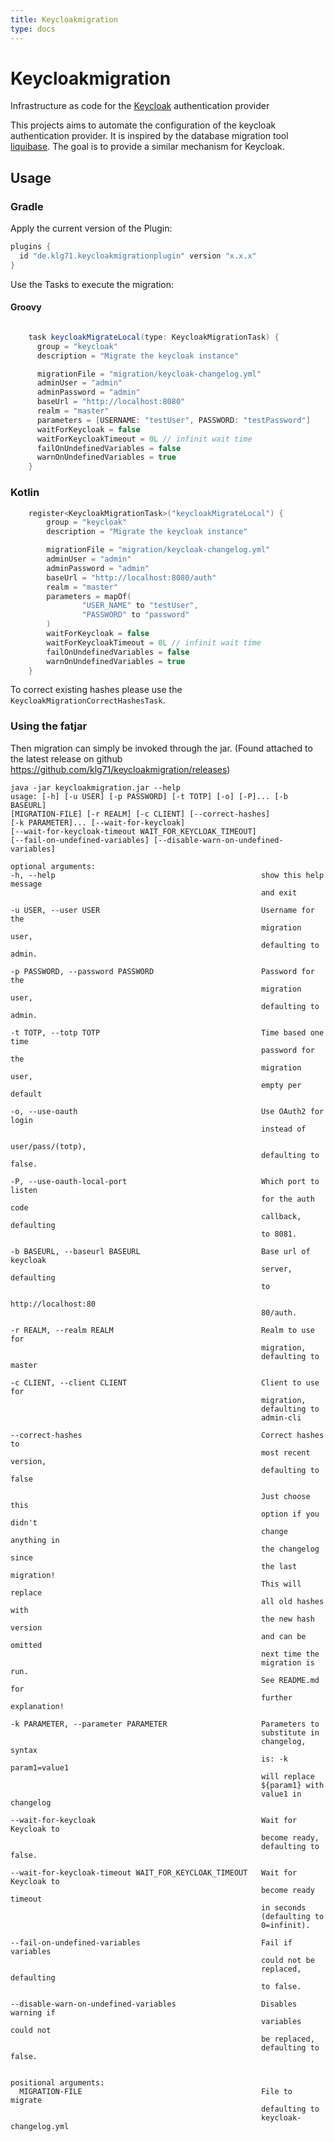 ```yaml
---
title: Keycloakmigration
type: docs
---
```


# Keycloakmigration
Infrastructure as code for the [Keycloak](https://www.keycloak.org/) authentication provider 

This projects aims to automate the configuration of the keycloak authentication provider.
It is inspired by the database migration tool [liquibase](https://www.liquibase.org/).
The goal is to provide a similar mechanism for Keycloak. 

## Usage

### Gradle
Apply the current version of the Plugin:

```gradle
plugins {
  id "de.klg71.keycloakmigrationplugin" version "x.x.x"
}
```

Use the Tasks to execute the migration:
#### Groovy
```groovy

    task keycloakMigrateLocal(type: KeycloakMigrationTask) {
      group = "keycloak"
      description = "Migrate the keycloak instance"

      migrationFile = "migration/keycloak-changelog.yml"
      adminUser = "admin"
      adminPassword = "admin"
      baseUrl = "http://localhost:8080"
      realm = "master"
      parameters = [USERNAME: "testUser", PASSWORD: "testPassword"]
      waitForKeycloak = false
      waitForKeycloakTimeout = 0L // infinit wait time
      failOnUndefinedVariables = false
      warnOnUndefinedVariables = true
    }
```
### Kotlin
```kotlin
    register<KeycloakMigrationTask>("keycloakMigrateLocal") {
        group = "keycloak"
        description = "Migrate the keycloak instance"

        migrationFile = "migration/keycloak-changelog.yml"
        adminUser = "admin"
        adminPassword = "admin"
        baseUrl = "http://localhost:8080/auth"
        realm = "master"
        parameters = mapOf(
                "USER_NAME" to "testUser",
                "PASSWORD" to "password"
        )
        waitForKeycloak = false
        waitForKeycloakTimeout = 0L // infinit wait time
        failOnUndefinedVariables = false
        warnOnUndefinedVariables = true
    }
```
   To correct existing hashes please use the `KeycloakMigrationCorrectHashesTask`.
   
### Using the fatjar
Then migration can simply be invoked through the jar. (Found attached to the latest release on github https://github.com/klg71/keycloakmigration/releases)

    java -jar keycloakmigration.jar --help
    usage: [-h] [-u USER] [-p PASSWORD] [-t TOTP] [-o] [-P]... [-b BASEURL]
    [MIGRATION-FILE] [-r REALM] [-c CLIENT] [--correct-hashes]
    [-k PARAMETER]... [--wait-for-keycloak]
    [--wait-for-keycloak-timeout WAIT_FOR_KEYCLOAK_TIMEOUT]
    [--fail-on-undefined-variables] [--disable-warn-on-undefined-variables]

    optional arguments:
    -h, --help                                              show this help message
                                                            and exit

    -u USER, --user USER                                    Username for the
                                                            migration user,
                                                            defaulting to admin.
  
    -p PASSWORD, --password PASSWORD                        Password for the
                                                            migration user,
                                                            defaulting to admin.
  
    -t TOTP, --totp TOTP                                    Time based one time
                                                            password for the
                                                            migration user,
                                                            empty per default
  
    -o, --use-oauth                                         Use OAuth2 for login
                                                            instead of
                                                            user/pass/(totp),
                                                            defaulting to false.
  
    -P, --use-oauth-local-port                              Which port to listen
                                                            for the auth code
                                                            callback, defaulting
                                                            to 8081.
  
    -b BASEURL, --baseurl BASEURL                           Base url of keycloak
                                                            server, defaulting
                                                            to
                                                            http://localhost:80
                                                            80/auth.
  
    -r REALM, --realm REALM                                 Realm to use for
                                                            migration,
                                                            defaulting to master
  
    -c CLIENT, --client CLIENT                              Client to use for
                                                            migration,
                                                            defaulting to
                                                            admin-cli
  
    --correct-hashes                                        Correct hashes to
                                                            most recent version,
                                                            defaulting to false
  
                                                            Just choose this
                                                            option if you didn't
                                                            change anything in
                                                            the changelog since
                                                            the last migration!
                                                            This will replace
                                                            all old hashes with
                                                            the new hash version
                                                            and can be omitted
                                                            next time the
                                                            migration is run.
                                                            See README.md for
                                                            further explanation!
  
    -k PARAMETER, --parameter PARAMETER                     Parameters to
                                                            substitute in
                                                            changelog, syntax
                                                            is: -k param1=value1
                                                            will replace
                                                            ${param1} with
                                                            value1 in changelog
  
    --wait-for-keycloak                                     Wait for Keycloak to
                                                            become ready,
                                                            defaulting to false.
  
    --wait-for-keycloak-timeout WAIT_FOR_KEYCLOAK_TIMEOUT   Wait for Keycloak to
                                                            become ready timeout
                                                            in seconds
                                                            (defaulting to
                                                            0=infinit).
  
    --fail-on-undefined-variables                           Fail if variables
                                                            could not be
                                                            replaced, defaulting
                                                            to false.
  
    --disable-warn-on-undefined-variables                   Disables warning if
                                                            variables could not
                                                            be replaced,
                                                            defaulting to false.


    positional arguments:
      MIGRATION-FILE                                        File to migrate
                                                            defaulting to 
                                                            keycloak-changelog.yml
